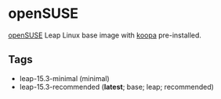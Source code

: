 # openSUSE

[openSUSE][] Leap Linux base image with [koopa][] pre-installed.

## Tags

- leap-15.3-minimal (minimal)
- leap-15.3-recommended (**latest**; base; leap; recommended)

[koopa]: https://koopa.acidgenomics.com/
[opensuse]: https://www.opensuse.org/
